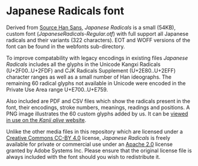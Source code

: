 Japanese Radicals font
===========
Derived from [Source Han Sans](https://github.com/adobe-fonts/source-han-sans), _Japanese Radicals_ is a small (54KB), custom font (_JapaneseRadicals-Regular.otf_) with full support all Japanese radicals and their variants (322 characters). EOT and WOFF versions of the font can be found in the webfonts sub-directory.

To improve compatability with legacy encodings in existing files _Japanese Radicals_ includes all the glyphs in the Unicode Kangxi Radicals (U+2F00..U+2FDF) and CJK Radicals Supplement (U+2E80..U+2EFF) character ranges as well as a small number of Han ideographs. The remaining 60 radical glyphs not available in Unicode were encoded in the Private Use Area range U+E700..U+E759. 

Also included are PDF and CSV files which show the radicals present in the font, their encodings, stroke numbers, meanings, readings and positions. A PNG image illustrates the 60 custom glyphs added by us. It can be [viewed in use on the _Kanji alive_ website](http://kanjialive.com/214-traditional-kanji-radicals/). 

Unlike the other media files in this repository which are licensed under a [Creative Commons CC-BY 4.0](http://creativecommons.org/licenses/by/4.0/) license, _Japanese Radicals_ is freely available for private or commercial use under an [Apache 2.0](http://www.apache.org/licenses/LICENSE-2.0.html) license granted by Adobe Systems Inc. Please ensure that the original license file is always included with the font should you wish to redistribute it.
